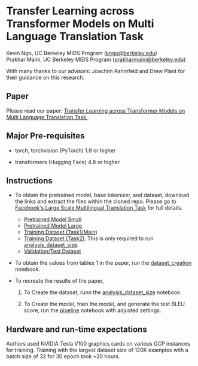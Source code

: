# Transfer Learning across Transformer Models on Multi Language Translation Task 

Kevin Ngo, UC Berkeley MIDS Program (kngo@berkeley.edu)\
Prakhar Maini, UC Berkeley MIDS Program (prakharmaini@berkeley.edu)

With many thanks to our advisors: Joachim Rahmfeld and Drew Plant for their guidance on this research.


## Paper

Please read our paper: 
[Transfer Learning across Transformer Models on Multi Language Translation Task ](https://github.com/Ngo-Kevin/Transfer-Learning-Across-Transformer/blob/main/TL-MMT.pdf).

## Major Pre-requisites

- torch, torchvision (PyTorch) 1.9 or higher

- transformers (Hugging Face) 4.8 or higher


## Instructions

- To obtain the pretrained model, base tokenizer, and dataset, download the links and extract the files within the cloned repo. Please go to [Facebook's Large Scale Multilingual Translation Task](http://www.statmt.org/wmt21/large-scale-multilingual-translation-task.html) for full details.
    * [Pretrained Model Small](https://dl.fbaipublicfiles.com/flores101/pretrained_models/flores101_mm100_175M.tar.gz)
    * [Pretrained Model Large](https://dl.fbaipublicfiles.com/flores101/pretrained_models/flores101_mm100_615M.tar.gz)
    * [Training Dataset (Task1/Main)](http://data.statmt.org/wmt21/multilingual-task/small_task1_filt_v2.tar.gz)
    * [Training Dataset (Task2)](http://data.statmt.org/wmt21/multilingual-task/small_task2_filt_v2.tar.gz). This is only required to run [analysis_dataset_size](https://github.com/Ngo-Kevin/Transfer-Learning-Across-Transformer/blob/main/analysis_dataset_size.ipynb).
    * [Validation/Test Dataset](https://dl.fbaipublicfiles.com/flores101/dataset/flores101_dataset.tar.gz)


- To obtain the values from tables 1 in the paper, run the [dataset_creation](https://github.com/Ngo-Kevin/Transfer-Learning-Across-Transformer/blob/main/dataset_creation.ipynb) notebook.

- To recreate the results of the paper,<br>
    1. To Create the dataset, runn the [analysis_dataset_size](https://github.com/Ngo-Kevin/Transfer-Learning-Across-Transformer/blob/main/analysis_dataset_size.ipynb) notebook.

    2. To Create the model, train the model, and generate the test BLEU score, run the [pipeline](https://github.com/Ngo-Kevin/Transfer-Learning-Across-Transformer/blob/main/pipeline.ipynb) notebook with adjusted settings.

## Hardware and run-time expectations

Authors used NVIDIA Tesla V100 graphics cards on various GCP instances for training. Training with the largest dataset size of 120K examples with a batch size of 32 for 30 epoch took ~20 hours.
